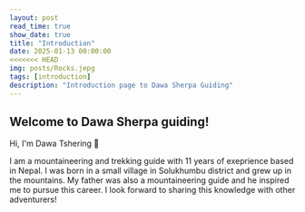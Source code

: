 ```yaml
---
layout: post
read_time: true
show_date: true
title: "Introduction"
date: 2025-01-13 00:00:00
<<<<<<< HEAD
img: posts/Rocks.jepg
tags: [introduction]
description: "Introduction page to Dawa Sherpa Guiding"
---
```


## Welcome to Dawa Sherpa guiding!

Hi, I'm Dawa Tshering 👋 

I am a mountaineering and trekking guide with 11 years of exeprience based in Nepal. I was born in a small village in Solukhumbu district and grew up in the mountains. My father was also a mountaineering guide and he inspired me to pursue this career. I look forward to sharing this knowledge with other adventurers!

